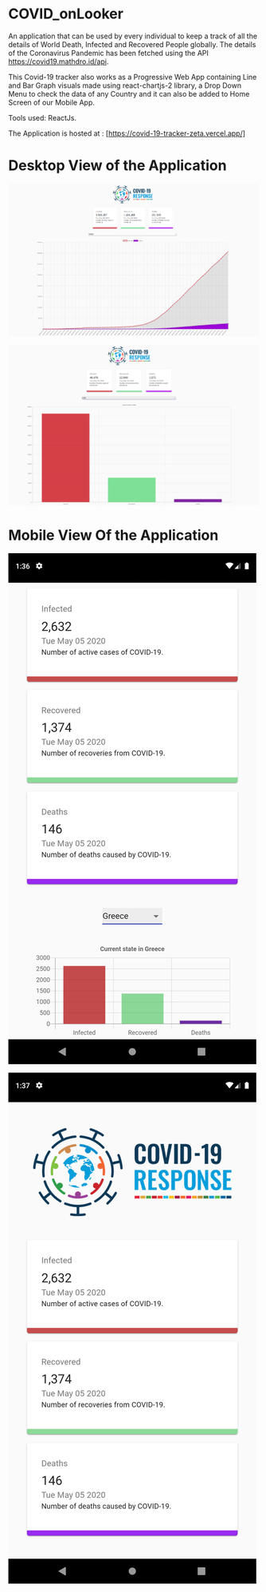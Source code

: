 # COVID_onLooker

An application that can be used by every individual to keep a track of all the details of World Death, Infected and Recovered People globally. The details of the Coronavirus Pandemic has been fetched using the API https://covid19.mathdro.id/api. 

This Covid-19 tracker also works as a Progressive Web App containing Line and Bar Graph visuals made using react-chartjs-2 library, a Drop Down Menu to check the data of any Country and it can also be added to Home Screen of our Mobile App.

Tools used: ReactJs.

The Application is hosted at : [https://covid-19-tracker-zeta.vercel.app/] 

# Desktop View of the Application
 
 
![](src/images/screenshot1.png)


![](src/images/screenshot2.png)


# Mobile View Of the Application

![](src/images/screenshot3.png)


![](src/images/screenshot4.png)

